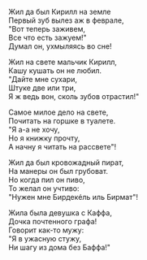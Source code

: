 Жил да был Кирилл на земле  
Первый зуб вылез аж в феврале,  
"Вот теперь заживем,  
Все что есть зажуем!"  
Думал он, ухмыляясь во сне!  

Жил на свете мальчик Кирилл,  
Кашу кушать он не любил.  
"Дайте мне сухари,  
Штуке две или три,   
Я ж ведь вон, сколь зубов отрастил!"  

Самое милое дело на свете,  
Почитать на горшке в туалете.  
"Я а-а не хочу,  
Но я книжку прочту,  
А начну я читать на рассвете"!  

Жил да был кровожадный пират,  
На манеры он был грубоват.  
Но когда пил он пиво,  
То желал он учтиво:  
"Нужен мне Бирдекéль иль Бирмат"!  

Жила была девушка с Каффа,  
Дочка почтенного графа!  
Говорит как-то мужу:  
"Я в ужасную стужу,  
Ни шагу из дома без Баффа!"  

